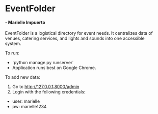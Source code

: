 # EventFolder
#### - Marielle Impuerto
EventFolder is a logistical directory for event needs. It centralizes data of venues, catering services, and lights and sounds into one accessible system.

To run:
- 'python manage.py runserver'
- Application runs best on Google Chrome.

To add new data:
1. Go to http://127.0.0.1:8000/admin
2. Login with the following credentials:
- user: marielle
- pw: marielle1234
